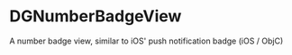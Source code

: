 DGNumberBadgeView
=================

A number badge view, similar to iOS' push notification badge (iOS / ObjC)
